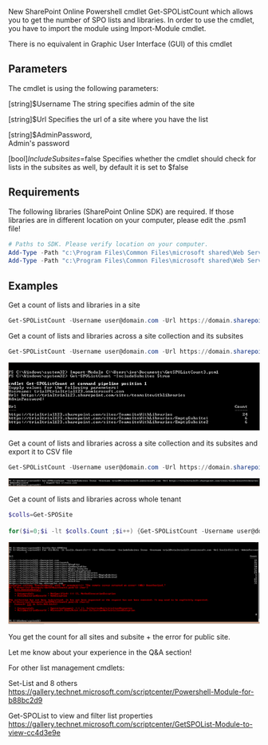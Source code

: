 New SharePoint Online Powershell cmdlet Get-SPOListCount which allows you to get the number of SPO lists and libraries. In order to use the cmdlet, you have to import the module using  Import-Module cmdlet.

 

There is no equivalent in Graphic User Interface (GUI) of this cmdlet

 

 

<h2>Parameters</h2>

 

The cmdlet is using the following parameters:

 [string]$Username
The string specifies admin of the site

[string]$Url
Specifies the url of a site where you have the list

[string]$AdminPassword,       
Admin's password

[bool]$IncludeSubsites=$false
Specifies whether the cmdlet should check for lists in the subsites as well, by default it is set to $false

 

 

<h2>Requirements</h2>

 

The following libraries (SharePoint Online SDK) are required. If those libraries are in different location on your computer, please edit the .psm1 file!

```powershell
# Paths to SDK. Please verify location on your computer.  
Add-Type -Path "c:\Program Files\Common Files\microsoft shared\Web Server Extensions\15\ISAPI\Microsoft.SharePoint.Client.dll"   
Add-Type -Path "c:\Program Files\Common Files\microsoft shared\Web Server Extensions\15\ISAPI\Microsoft.SharePoint.Client.Runtime.dll"  
``` 
 

<h2>Examples</h2>

 

Get a count of lists and libraries in a site
```powershell
Get-SPOListCount -Username user@domain.com -Url https://domain.sharepoint.com/sites/sitecollection/subsite -AdminPassword Pass
```
 

Get a count of lists and libraries across a site collection and its subsites
```powershell
Get-SPOListCount -Username user@domain.com -Url https://domain.sharepoint.com/sites/sitecollection -AdminPassword Pass -IncludeSubsites $true
```
 <img src="../GetSPOListCount cmdlet/GetListCount.PNG" width="850">



 

 

Get a count of lists and libraries across a site collection and its subsites and export it to CSV file
```powershell
Get-SPOListCount -Username user@domain.com -Url https://domain.sharepoint.com/sites/sitecollection -AdminPassword Pass -IncludeSubsites $true | export-CSV C:\listcount.csv
```
 
 <img src="../GetSPOListCount cmdlet/GetListCountCSV.PNG" width="850">


 

Get a count of lists and libraries across whole tenant
```powershell
$colls=Get-SPOSite

for($i=0;$i -lt $colls.Count ;$i++) {Get-SPOListCount -Username user@domain.com -Url $colls[$i].Url -AdminPassword Pass -IncludeSubsites $true }
```
  <img src="../GetSPOListCount cmdlet/GetListCounttenant.PNG" width="850">



You get the count for all sites and subsite + the error for public site.

 

 

 

Let me know about your experience in the Q&A section!

 

For other list management cmdlets:

Set-List and 8 others  https://gallery.technet.microsoft.com/scriptcenter/Powershell-Module-for-b88bc2d9

Get-SPOList to view and filter list properties https://gallery.technet.microsoft.com/scriptcenter/GetSPOList-Module-to-view-cc4d3e9e
